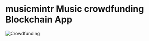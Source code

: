 # musicmintr Music crowdfunding Blockchain App

![Crowdfunding](https://i.ibb.co/Yj3ky9Y/planet.png)
